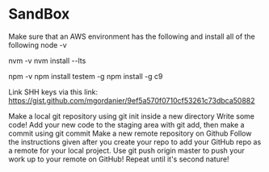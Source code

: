# SandBox

Make sure that an AWS environment has the following and install all of the following
node -v

nvm -v
nvm install --lts

npm -v
npm install testem -g
npm install -g c9



Link SHH keys via this link:
https://gist.github.com/mgordanier/9ef5a570f0710cf53261c73dbca50882

Make a local git repository using git init inside a new directory
Write some code!
Add your new code to the staging area with git add, then make a commit using git commit
Make a new remote repository on Github
Follow the instructions given after you create your repo to add your GitHub repo as a remote for your local project.
Use git push origin master to push your work up to your remote on GitHub!
Repeat until it's second nature!
